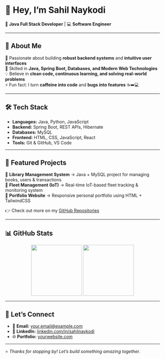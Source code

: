 # 👋 Hey, I’m Sahil Naykodi  

🚀 **Java Full Stack Developer** | 💻 **Software Engineer**  

---

## 🌟 About Me  

🎯 Passionate about building **robust backend systems** and **intuitive user interfaces**  
🌱 Skilled in **Java, Spring Boot, Databases, and Modern Web Technologies**  
💡 Believe in **clean code, continuous learning, and solving real-world problems**  
⚡ Fun fact: I turn **caffeine into code** and **bugs into features** ☕➡️💻  

---

## 🛠️ Tech Stack  

- **Languages:** Java, Python, JavaScript 
- **Backend:** Spring Boot, REST APIs, Hibernate  
- **Databases:** MySQL  
- **Frontend:** HTML, CSS, JavaScript, React  
- **Tools:** Git & GitHub, VS Code

---

## 🚀 Featured Projects  

🔹 **Library Management System** → Java + MySQL project for managing books, users & transactions  
🔹 **Fleet Management (IoT)** → Real-time IoT-based fleet tracking & monitoring system  
🔹 **Portfolio Website** → Responsive personal portfolio using HTML + TailwindCSS  

👉 Check out more on my [GitHub Repositories](https://github.com/sahilnaykodi?tab=repositories)  

---

## 📊 GitHub Stats  

<p align="center">
  <img src="https://github-readme-stats.vercel.app/api?username=sahilnaykodi&show_icons=true&theme=tokyonight" height="165">
  <img src="https://github-readme-streak-stats.herokuapp.com/?user=sahilnaykodi&theme=tokyonight" height="165">
</p>  

---

## 🤝 Let’s Connect  

- 📧 **Email:** your.email@example.com  
- 💼 **LinkedIn:** [linkedin.com/in/sahilnaykodi](#)  
- 🌐 **Portfolio:** [yourwebsite.com](#)  

---

⭐ _Thanks for stopping by! Let’s build something amazing together._  


<!--
**sahilx-45/sahilx-45** is a ✨ _special_ ✨ repository because its `README.md` (this file) appears on your GitHub profile.

Here are some ideas to get you started:

- 🔭 I’m currently working on ...
- 🌱 I’m currently learning ...
- 👯 I’m looking to collaborate on ...
- 🤔 I’m looking for help with ...
- 💬 Ask me about ...
- 📫 How to reach me: ...
- 😄 Pronouns: ...
- ⚡ Fun fact: ...
-->
